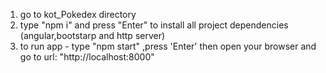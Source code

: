 
1. go to kot_Pokedex directory
2. type "npm i" and press "Enter" to install all project dependencies (angular,bootstarp and http server)
3.  to run app - type "npm start" ,press 'Enter' then open your browser and go to url: "http://localhost:8000"